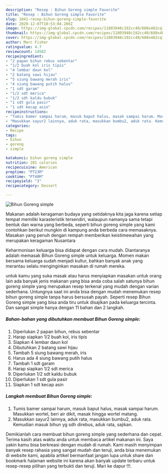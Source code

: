 ```yaml
---
description: "Resep : Bihun Goreng simple Favorite"
title: "Resep : Bihun Goreng simple Favorite"
slug: 1041-resep-bihun-goreng-simple-favorite
date: 2020-12-07T10:53:04.266Z
image: https://img-global.cpcdn.com/recipes/11803948c192cc40/680x482cq70/bihun-goreng-simple-foto-resep-utama.jpg
thumbnail: https://img-global.cpcdn.com/recipes/11803948c192cc40/680x482cq70/bihun-goreng-simple-foto-resep-utama.jpg
cover: https://img-global.cpcdn.com/recipes/11803948c192cc40/680x482cq70/bihun-goreng-simple-foto-resep-utama.jpg
author: Marc Fisher
ratingvalue: 4.7
reviewcount: 14582
recipeingredient:
- "2 papan bihun rebus sebentar"
- "1/2 buah kol iris tipis"
- "4 lembar daun kol"
- "2 batang sawi hijau"
- "5 siung bawang merah iris"
- "4 siung bawang putih halus"
- "1 sdt garam"
- "1/2 sdt merica"
- "1/2 sdt kaldu bubuk"
- "1 sdt gula pasir"
- "1 sdt kecap asin"
recipeinstructions:
- "Tumis bamer sampai harum, masuk baput halus, masak sampai harum. Masukkan wortel, beri air dikit, masak hingga wortel matang."
- "Masukkan sayur2 lainnya, aduk rata, masukkan bumbu2, aduk rata. Kemudian masuk bihun yg sdh direbus, aduk rata, sajikan."
categories:
- Recipe
tags:
- bihun
- goreng
- simple

katakunci: bihun goreng simple 
nutrition: 281 calories
recipecuisine: American
preptime: "PT23M"
cooktime: "PT40M"
recipeyield: "3"
recipecategory: Dessert

---
```



![Bihun Goreng simple](https://img-global.cpcdn.com/recipes/11803948c192cc40/680x482cq70/bihun-goreng-simple-foto-resep-utama.jpg)

Makanan adalah keragaman budaya yang setidaknya kita jaga karena setiap tempat memiliki karasteristik tersendiri, walaupun namanya sama tetapi bentuk dan warna yang berbeda, seperti bihun goreng simple yang kami contohkan berikut mungkin di kampung anda berbeda cara memasaknya. Masakan yang penuh dengan rempah memberikan keistimewahan yang merupakan keragaman Nusantara



Keharmonisan keluarga bisa didapat dengan cara mudah. Diantaranya adalah memasak Bihun Goreng simple untuk keluarga. Momen makan bersama keluarga sudah menjadi kultur, bahkan banyak anak yang merantau selalu menginginkan masakan di rumah mereka.

untuk kamu yang suka masak atau harus menyiapkan masakan untuk orang lain ada banyak jenis makanan yang bisa anda coba salah satunya bihun goreng simple yang merupakan resep terkenal yang mudah dengan varian sederhana. Untungnya saat ini anda bisa dengan mudah menemukan resep bihun goreng simple tanpa harus bersusah payah.
Seperti resep Bihun Goreng simple yang bisa anda tiru untuk disajikan pada keluarga tercinta. Dan sangat simple hanya dengan 11 bahan dan 2 langkah.


<!--inarticleads1-->

##### Bahan-bahan yang dibutuhkan membuat Bihun Goreng simple:

1. Diperlukan 2 papan bihun, rebus sebentar
1. Harap siapkan 1/2 buah kol, iris tipis
1. Siapkan 4 lembar daun kol
1. Dibutuhkan 2 batang sawi hijau
1. Tambah 5 siung bawang merah, iris
1. Harus ada 4 siung bawang putih halus
1. Tambah 1 sdt garam
1. Harap siapkan 1/2 sdt merica
1. Diperlukan 1/2 sdt kaldu bubuk
1. Diperlukan 1 sdt gula pasir
1. Siapkan 1 sdt kecap asin




<!--inarticleads2-->

##### Langkah membuat  Bihun Goreng simple:

1. Tumis bamer sampai harum, masuk baput halus, masak sampai harum. Masukkan wortel, beri air dikit, masak hingga wortel matang.
1. Masukkan sayur2 lainnya, aduk rata, masukkan bumbu2, aduk rata. Kemudian masuk bihun yg sdh direbus, aduk rata, sajikan.




Demikianlah cara membuat bihun goreng simple yang sederhana dan cepat. Terima kasih atas waktu anda untuk membaca artikel makanan ini. Saya yakin kamu bisa berkreasi dengan mudah di rumah. Kami masih menyimpan banyak resep rahasia yang sangat mudah dan teruji, anda bisa menemukan di website kami, apabila artikel bermanfaat jangan lupa untuk share dan bookmark halaman website ini karena akan banyak update terbaru untuk resep-resep pilihan yang terbukti dan teruji. Mari ke dapur !!!. 
